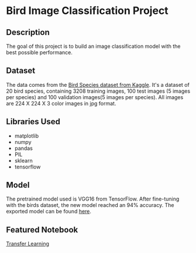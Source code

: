 # Bird Image Classification Project

## Description

The goal of this project is to build an image classification model with the best possible performance.

## Dataset

The data comes from the [Bird Species dataset from Kaggle](https://www.kaggle.com/datasets/umairshahpirzada/birds-20-species-image-classification/data). It's a dataset of 20 bird species, containing 3208 training images, 100 test images (5 images per species) and 100 validation images(5 images per species). All images are 224 X 224 X 3 color images in jpg format.

## Libraries Used

- matplotlib
- numpy
- pandas
- PIL
- sklearn
- tensorflow

## Model

The pretrained model used is VGG16 from TensorFlow. After fine-tuning with the birds dataset, the new model reached an 94% accuracy. The exported model can be found [here](https://drive.google.com/drive/folders/1SIbYeXf8KVzzHdRh7KMZ02T0NrTEUkBa?usp=sharing).

## Featured Notebook

[Transfer Learning](./transfer_learning_vgg.ipynb)

